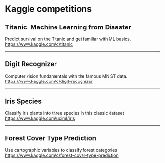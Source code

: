 # Kaggle competitions  
## Titanic: Machine Learning from Disaster  
Predict survival on the Titanic and get familiar with ML basics.    
https://www.kaggle.com/c/titanic  

---
## Digit Recognizer
Computer vision fundamentals with the famous MNIST data.  
https://www.kaggle.com/c/digit-recognizer

---
## Iris Species
Classify iris plants into three species in this classic dataset  
https://www.kaggle.com/uciml/iris

---
## Forest Cover Type Prediction
Use cartographic variables to classify forest categories  
https://www.kaggle.com/c/forest-cover-type-prediction
